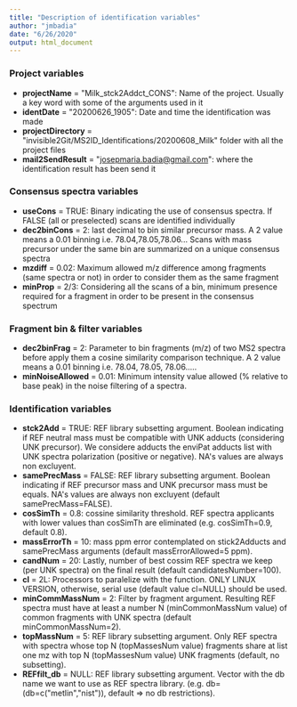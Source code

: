 ```yaml
---
title: "Description of identification variables"
author: "jmbadia"
date: "6/26/2020"
output: html_document
---
```


### Project variables
* **projectName** = "Milk_stck2Addct_CONS": Name of the project. Usually a key word with some of the arguments used in it  
* **identDate** = "20200626_1905": Date and time the identification was made  
* **projectDirectory** = "invisible2Git/MS2ID_Identifications/20200608_Milk"  folder with all the project files  
* **mail2SendResult** = "josepmaria.badia@gmail.com": where the identification result has been send it  

  
### Consensus spectra variables

* **useCons** = TRUE: Binary indicating the use of consensus spectra. If FALSE (all or preselected) scans are identified individually
* **dec2binCons** = 2: last decimal to bin similar precursor mass. A 2 value means a 0.01 binning i.e. 78.04,78.05,78.06... Scans with mass precursor under the same bin are summarized on a unique consensus spectra  
* **mzdiff** = 0.02: Maximum allowed m/z difference among fragments (same spectra or not) in order to consider them as the same fragment  
* **minProp** = 2/3: Considering all the scans of a bin, minimum presence required for a fragment in order to be present in the consensus spectrum  
  
### Fragment bin & filter variables

* **dec2binFrag** = 2: Parameter to bin fragments (m/z) of two MS2 spectra before apply them a cosine similarity comparison technique. A 2 value means a 0.01 binning i.e. 78.04, 78.05, 78.06.....  
* **minNoiseAllowed** = 0.01: Minimum intensity value allowed (% relative to base peak) in the noise filtering of a spectra.  

### Identification variables

* **stck2Add** = TRUE: REF library subsetting argument. Boolean indicating if REF neutral mass must be compatible with UNK adducts (considering UNK precursor). We considere adducts the enviPat adducts list with UNK spectra polarization (positive or negative). NA's values are always non excluyent.  
* **samePrecMass** = FALSE: REF library subsetting argument. Boolean indicating if REF precursor mass and UNK precursor mass must be equals. NA's values are always non excluyent (default samePrecMass=FALSE).  
* **cosSimTh** = 0.8: cossine similarity threshold. REF spectra applicants with lower values than cosSimTh are eliminated (e.g. cosSimTh=0.9, default 0.8).  
* **massErrorTh** = 10: mass  ppm error contemplated on stick2Adducts and samePrecMass arguments (default massErrorAllowed=5 ppm).  
* **candNum** = 20: Lastly, number of best cossim REF spectra we keep (per UNK spectra) on the final result (default candidatesNumber=100).  
* **cl** = 2L: Processors to paralelize with the function. ONLY LINUX VERSION, otherwise, serial use (default value cl=NULL) should be used.
* **minCommMassNum** = 2: Filter by fragment argument. Resulting REF spectra must have at least a number N (minCommonMassNum value) of common fragments with UNK spectra (default minCommonMassNum=2).  
* **topMassNum** = 5: REF library subsetting argument. Only REF spectra with spectra whose top N (topMassesNum value) fragments share at list one mz with top N (topMassesNum value) UNK fragments (default, no subsetting).
* **REFfilt_db** = NULL: REF library subsetting argument. Vector with the db name we want to use as REF spectra library. (e.g. db=(db=c("metlin","nist")), default => no db restrictions).  


